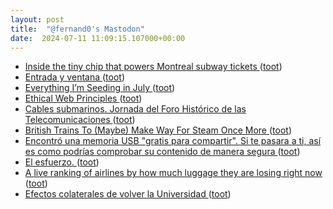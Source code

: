 ```yaml
---
layout: post
title:  "@fernand0's Mastodon"
date:  2024-07-11 11:09:15.107000+00:00
---
```

*  [Inside the tiny chip that powers Montreal subway tickets ](http://www.righto.com/2024/06/montreal-mifare-ultralight-nfc.htm) ([toot](https://mastodon.social/@fernand0/112767543220971021))
*  [Entrada y ventana ](https://www.flickr.com/photos/fernand0/53816104607) ([toot](https://mastodon.social/@fernand0/112767451872231481))
*  [Everything I’m Seeding in July ](https://lifehacker.com/home/everything-im-seeding-in-jul) ([toot](https://mastodon.social/@fernand0/112767380868583929))
*  [Ethical Web Principles ](https://www.w3.org/TR/ethical-web-principles) ([toot](https://mastodon.social/@fernand0/112767051799507085))
*  [Cables submarinos. Jornada del Foro Histórico de las Telecomunicaciones ](https://historiatelefonia.com/2024/06/24/cables-submarinos-jornada-del-foro-historico-de-las-telecomunicaciones) ([toot](https://mastodon.social/@fernand0/112766954583146455))
*  [British Trains To (Maybe) Make Way For Steam Once More ](https://hackaday.com/2024/07/06/british-trains-to-maybe-make-way-for-steam-once-more) ([toot](https://mastodon.social/@fernand0/112765157885959125))
*  [Encontró una memoria USB "gratis para compartir". Si te pasara a ti, así es como podrías comprobar su contenido de manera segura ](https://www.genbeta.com/seguridad/encontro-memoria-usb-gratis-para-compartir-te-pasara-a-ti-asi-como-podrias-comprobar-su-contenido-manera-segur) ([toot](https://mastodon.social/@fernand0/112763344842223955))
*  [El esfuerzo. ](https://avecesunafoto.wordpress.com/2024/07/10/el-esfuerzo) ([toot](https://mastodon.social/@fernand0/112763297857705470))
*  [A live ranking of airlines by how much luggage they are losing right now ](https://luggagelosers.com) ([toot](https://mastodon.social/@fernand0/112763045622964387))
*  [Efectos colaterales de volver la Universidad ](https://changlonet.com/blog/efectos-colaterales-de-volver-la-universidad) ([toot](https://mastodon.social/@fernand0/112762829073667384))

